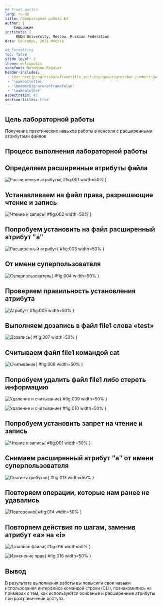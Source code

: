 ```yaml
---
## Front matter
lang: ru-RU
title: Лабораторная работа №4
author: |
	Сидоракин
institute: |
	 RUDN University, Moscow, Russian Federation
date: Сентябрь, 2021 Москва

## Formatting
toc: false
slide_level: 2
theme: metropolis
sansfont: NotoMono-Regular
header-includes: 
 - \metroset{progressbar=frametitle,sectionpage=progressbar,numbering=fraction}
 - '\makeatletter'
 - '\beamer@ignorenonframefalse'
 - '\makeatother'
aspectratio: 43
section-titles: true
---
```

## Цель лабораторной работы

Получение практических навыков работы в консоли с расширенными атрибутами файлов

## Процесс выполнения лабораторной работы

## Определяем расширенные атрибуты файла

![Расширенные атрибуты](image/1.jpg){ #fig:001 width=50% }

## Устанавливаем на файл права, разрешающие чтение и запись

![Чтение и запись](image/2.jpg){ #fig:002 width=50% }

## Попробуем установить на файл расширенный атрибут "a"
![Расширенный атрибут](image/3.jpg){ #fig:003 width=50% }

## От имени суперпользователя
![Суперпользователь](image/4.jpg){ #fig:004 width=50% }

## Проверяем правильность установления атрибута
![Атрибут](image/5.jpg){ #fig:005 width=50% }

## Выполняем дозапись в файл file1 слова «test» 
![Дозапись](image/6.jpg){ #fig:007 width=50% }

## Считываем файл file1 командой cat  
![Считывание](image/6.1.jpg){ #fig:008 width=50% }

## Попробуем удалить файл file1 либо стереть информацию 
![Удаление и считывание](image/7.jpg){ #fig:009 width=50% }

![Удаление и считывание](image/7.1.jpg){ #fig:010 width=50% }

## Попробуем установить запрет на чтение и запись 

![Чтение и запись](image/8.jpg){ #fig:001 width=50% }

## Снимаем расширенный атрибут "a" от имени суперпользователя 
![Снятие атрибутов](image/9.jpg){ #fig:013 width=50% }

## Повторяем операции, которые нам ранее не удавались
![Повторение](image/9.1.jpg){ #fig:014 width=50% }

## Повторяем действия по шагам, заменив атрибут «a» на «i»
![Дозапись файла](image/10.jpg){ #fig:016 width=50% }

![Изменение прав](image/10.1.jpg){ #fig:016 width=50% }


## Вывод
В результате выполнения работы вы повысили свои навыки использования интерфейса командой строки (CLI), познакомились на примерах с тем, как используются основные и расширенные атрибуты при разграничении доступа.
